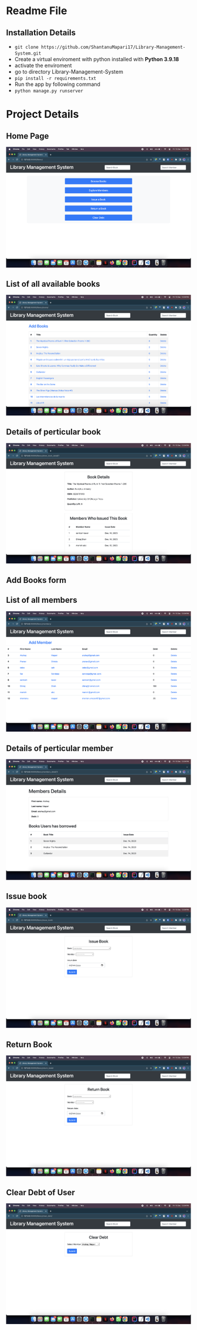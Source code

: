 # Readme File
## Installation Details
- `git clone https://github.com/ShantanuMapari17/Library-Management-System.git`
- Create a virtual enviroment with python installed with **Python 3.9.18**
- activate the enviroment
- go to directory Library-Management-System
- `pip install -r requirements.txt`
- Run the app by following command
- `python manage.py runserver`

# Project Details
## Home Page
![Home Page](/ProjectScreenShots/HomePage.png)


## List of all available books
![Books Page](/ProjectScreenShots/ListOfAllBooks.png)

## Details of perticular book
![Book details Page](/ProjectScreenShots/DetailsOfPerticularBook.png)

## Add Books form

## List of all members
![List Of all members Page](/ProjectScreenShots/ListOfMembers.png)

## Details of perticular member
![Details of perticular member Page](/ProjectScreenShots/DetailsOfMember.png)

## Issue book
![Issue Book Page](/ProjectScreenShots/IssueBook.png)

## Return Book
![Return Book Page](/ProjectScreenShots/ReturnBook.png)

## Clear Debt of User
![Clear debt of User Page](/ProjectScreenShots/ClearDebt.png)
